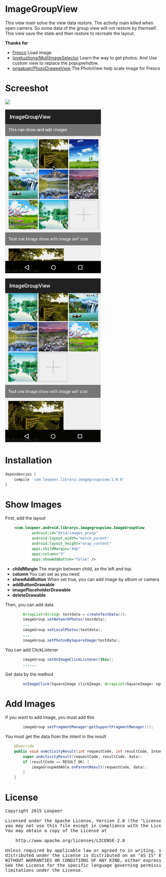 # ImageGroupView

This view main solve the view data restore. The activity main killed when open camera. So some data of the group view will not restore by themself. This view save the state and then restore to recreate the layout.

**Thanks for**
* [Fresco](https://github.com/facebook/fresco) Load image.
* [lovetuzitong/MultiImageSelector](https://github.com/lovetuzitong/MultiImageSelector) Learn the way to get photos. And Use custom view to replace the popupwindow.
* [ongakuer/PhotoDraweeView](https://github.com/ongakuer/PhotoDraweeView) The PhotoView help scale image for Fresco

Screeshot
====
![](/screenshot/screenshot.gif)  

![](/screenshot/screenshot_witcher.gif)  

![](/screenshot/screenshot_select_photo.gif)  

Installation
====
```groovy
dependencies {
    compile 'com.loopeer.library:imagegroupview:1.0.0'
}
```

Show Images
====
First, add the layout
```xml
    <com.loopeer.android.librarys.imagegroupview.ImageGroupView
            android:id="@+id/images_group"
            android:layout_width="match_parent"
            android:layout_height="wrap_content"
            apps:childMargin="4dp"
            apps:column="3"
            apps:showAddButton="false" />
```
* **childMargin** The margin between child, as the left and top.
* **column** You can set as you need  
* **showAddButton** When set true, you can add image by album or camera
* **addButtonDrawable** 
* **imagePlaceholderDrawable** 
* **deleteDrawable** 

Then, you can add data.
```java
        ArrayList<String> testdata = createTestData());
        imageGroup.setNetworkPhotos(testdata);
        ...
        imageGroup.setLocalPhotos(testdata);
        ...
        imageGroup.setPhotosBySquareImage(testdata);
```
You can add ClickListener
```java
        imageGroup.setOnImageClickListener(this);
        ......
```
Get data by the method 
```java
        onImageClick(SquareImage clickImage, ArrayList<SquareImage> squareImages, ArrayList<String> allImageInternetUrl)
```
Add Images
====
If you want to add image, you must add this
```java
        imageGroup.setFragmentManager(getSupportFragmentManager());
```
You must get the data from the intent in the result
```java
    @Override
    public void onActivityResult(int requestCode, int resultCode, Intent data) {
        super.onActivityResult(requestCode, resultCode, data);
        if (resultCode == RESULT_OK) {
            imageGroupAddAble.onParentResult(requestCode, data);
        }
    }
```

License
====
<pre>
Copyright 2015 Loopeer

Licensed under the Apache License, Version 2.0 (the "License");
you may not use this file except in compliance with the License.
You may obtain a copy of the License at

    http://www.apache.org/licenses/LICENSE-2.0

Unless required by applicable law or agreed to in writing, software
distributed under the License is distributed on an "AS IS" BASIS,
WITHOUT WARRANTIES OR CONDITIONS OF ANY KIND, either express or implied.
See the License for the specific language governing permissions and
limitations under the License.
</pre>
